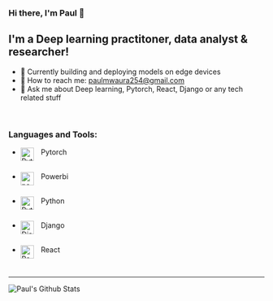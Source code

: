 ### Hi there, I'm Paul 👋

## I'm a Deep learning practitoner, data analyst & researcher!
- 🔭 Currently building and deploying models on edge devices
- 💬 How to reach me: paulmwaura254@gmail.com
- 🤔 Ask me about Deep learning, Pytorch, React, Django or any tech related stuff

<br />

### Languages and Tools:
- &ensp; Pytorch [<img align="left" alt="Pytorch" width="26px" src="https://avatars2.githubusercontent.com/u/21003710?s=400&v=4" />][pytorch]<br><br />

- &ensp; Powerbi [<img align="left" alt="powerbi" width="26px" src="https://upload.wikimedia.org/wikipedia/commons/thumb/c/c9/Power_bi_logo_black.svg/600px-Power_bi_logo_black.svg.png" />][powerbi]<br><br />

- &ensp; Python [<img align="left" alt="Python" width="26px" src="https://upload.wikimedia.org/wikipedia/commons/thumb/c/c3/Python-logo-notext.svg/110px-Python-logo-notext.svg.png" />][python]<br><br />

- &ensp; Django [<img align="left" alt="Django" width="26px" src="https://www.django.com/marketing/bundles/company-brand/img/logos/red/django-logo-red.png" />][django] <br><br />

- &ensp; React [<img align="left" alt="React" width="26px" src="https://react.com/wp-content/uploads/2020/02/react-logo-5086DD11C5-seeklogo.com_.png" />][react]

<br />

---

<img align="left" alt="Paul's Github Stats" src="https://github-readme-stats.vercel.app/api?username=paul-mwaura&show_icons=true&hide_border=true&hide=contribs&count_private=true&include_all_commits=false" />


[pytorch]: https://pytorch.org/
[django]: https://www.django.com/
[python]: https://www.python.org
[powerbi]: https://powerbi.microsoft.com/en-us/
[react]: https://react.dev
